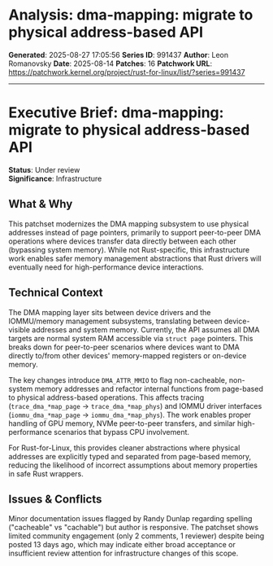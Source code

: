 # Analysis: dma-mapping: migrate to physical address-based API

**Generated**: 2025-08-27 17:05:56
**Series ID**: 991437
**Author**: Leon Romanovsky
**Date**: 2025-08-14
**Patches**: 16
**Patchwork URL**: https://patchwork.kernel.org/project/rust-for-linux/list/?series=991437

---

# Executive Brief: dma-mapping: migrate to physical address-based API

**Status**: Under review  
**Significance**: Infrastructure

## What & Why
This patchset modernizes the DMA mapping subsystem to use physical addresses instead of page pointers, primarily to support peer-to-peer DMA operations where devices transfer data directly between each other (bypassing system memory). While not Rust-specific, this infrastructure work enables safer memory management abstractions that Rust drivers will eventually need for high-performance device interactions.

## Technical Context
The DMA mapping layer sits between device drivers and the IOMMU/memory management subsystems, translating between device-visible addresses and system memory. Currently, the API assumes all DMA targets are normal system RAM accessible via `struct page` pointers. This breaks down for peer-to-peer scenarios where devices want to DMA directly to/from other devices' memory-mapped registers or on-device memory.

The key changes introduce `DMA_ATTR_MMIO` to flag non-cacheable, non-system memory addresses and refactor internal functions from page-based to physical address-based operations. This affects tracing (`trace_dma_*map_page` → `trace_dma_*map_phys`) and IOMMU driver interfaces (`iommu_dma_*map_page` → `iommu_dma_*map_phys`). The work enables proper handling of GPU memory, NVMe peer-to-peer transfers, and similar high-performance scenarios that bypass CPU involvement.

For Rust-for-Linux, this provides cleaner abstractions where physical addresses are explicitly typed and separated from page-based memory, reducing the likelihood of incorrect assumptions about memory properties in safe Rust wrappers.

## Issues & Conflicts
Minor documentation issues flagged by Randy Dunlap regarding spelling ("cacheable" vs "cachable") but author is responsive. The patchset shows limited community engagement (only 2 comments, 1 reviewer) despite being posted 13 days ago, which may indicate either broad acceptance or insufficient review attention for infrastructure changes of this scope.